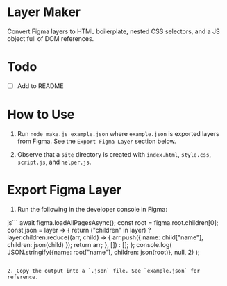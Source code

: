 # Layer Maker

Convert Figma layers to HTML boilerplate, nested CSS selectors, and a JS object full of DOM references. 

# Todo

- [ ] Add to README

# How to Use

1. Run `node make.js example.json` where `example.json` is exported layers from Figma. See the `Export Figma Layer` section below.

2. Observe that a `site` directory is created with `index.html`, `style.css`, `script.js`, and `helper.js`.

# Export Figma Layer

1. Run the following in the developer console in Figma:

js```
await figma.loadAllPagesAsync();
const root = figma.root.children[0];
const json = layer => {
    return ("children" in layer) ? layer.children.reduce((arr, child) => {
        arr.push({ name: child["name"], children: json(child) });
        return arr;
    }, []) : [];
};
console.log(
    JSON.stringify({name: root["name"], children: json(root)}, null, 2)
);
```

2. Copy the output into a `.json` file. See `example.json` for reference.
